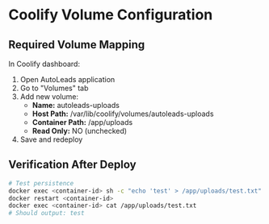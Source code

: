 # Coolify Volume Configuration

## Required Volume Mapping

In Coolify dashboard:
1. Open AutoLeads application
2. Go to "Volumes" tab
3. Add new volume:
   - **Name:** autoleads-uploads
   - **Host Path:** /var/lib/coolify/volumes/autoleads-uploads
   - **Container Path:** /app/uploads
   - **Read Only:** NO (unchecked)
4. Save and redeploy

## Verification After Deploy
```bash
# Test persistence
docker exec <container-id> sh -c "echo 'test' > /app/uploads/test.txt"
docker restart <container-id>
docker exec <container-id> cat /app/uploads/test.txt
# Should output: test
```
